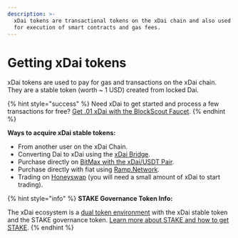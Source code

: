 ```yaml
---
description: >-
  xDai tokens are transactional tokens on the xDai chain and also used to pay
  for execution of smart contracts and gas fees.
---
```


# Getting xDai tokens

xDai tokens are used to pay for gas and transactions on the xDai chain. They are a stable token \(worth ~ 1 USD\) created from locked Dai.

{% hint style="success" %}
Need xDai to get started and process a few transactions for free? [Get .01 xDai with the BlockScout Faucet](https://blockscout.com/xdai/mainnet/faucet).
{% endhint %}

**Ways to acquire xDai stable tokens:**

* From another user on the xDai Chain.
* Converting Dai to xDai using the [xDai Bridge](../bridges/converting-xdai-via-bridge/).
* Purchase directly on [BitMax with the xDai/USDT Pair](https://bitmax.io/en/basic/cashtrade-spottrading/usdt/xdai).
* Purchase directly with fiat using [Ramp.Network](https://ramp.network/buy/?swapAsset=XDAI).
* Trading on [Honeyswap](https://honeyswap.org/) \(you will need a small amount of xDai to start trading\).

{% hint style="info" %}
**STAKE Governance Token Info:**

The xDai ecosystem is a [dual token environment](../../for-stakers/stake-reward-mechanics/dual-token-model.md) with the xDai stable token and the STAKE governance token. [Learn more about STAKE and how to get STAKE](../../for-stakers/stake-token/get-stake/).
{% endhint %}

